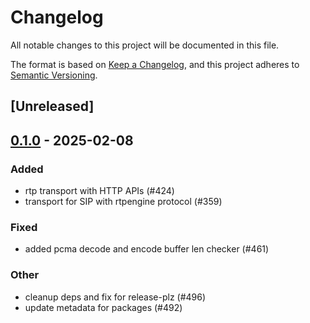 # Changelog

All notable changes to this project will be documented in this file.

The format is based on [Keep a Changelog](https://keepachangelog.com/en/1.0.0/),
and this project adheres to [Semantic Versioning](https://semver.org/spec/v2.0.0.html).

## [Unreleased]

## [0.1.0](https://github.com/8xFF/atm0s-media-server/releases/tag/atm0s-media-server-codecs-v0.1.0) - 2025-02-08

### Added

- rtp transport with HTTP APIs (#424)
- transport for SIP with rtpengine protocol  (#359)

### Fixed

- added pcma decode and encode buffer len checker (#461)

### Other

- cleanup deps and fix for release-plz (#496)
- update metadata for packages (#492)
